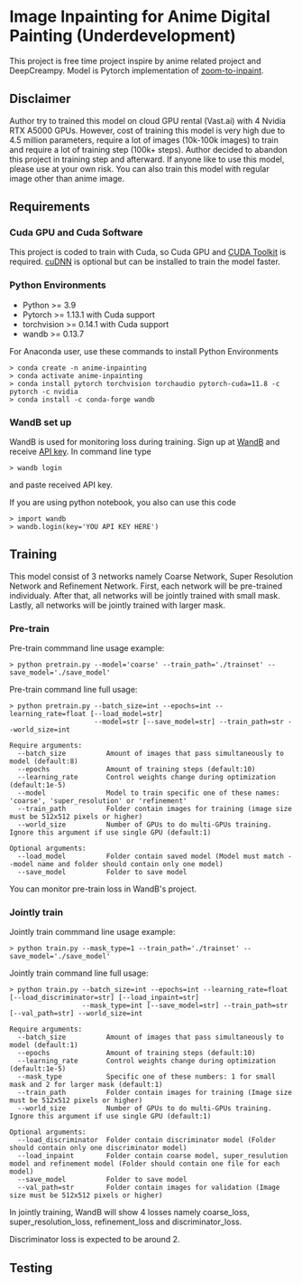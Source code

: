 # Image Inpainting for Anime Digital Painting (Underdevelopment)

This project is free time project inspire by anime related project and DeepCreampy. Model is Pytorch implementation of [zoom-to-inpaint](https://github.com/google/zoom-to-inpaint).

## Disclaimer

Author try to trained this model on cloud GPU rental (Vast.ai) with 4 Nvidia RTX A5000 GPUs. However, cost of training this model is very high due to 4.5 million parameters, require a lot of images (10k-100k images) to train and require a lot of training step (100k+ steps). Author decided to abandon this project in training step and afterward. If anyone like to use this model, please use at your own risk. You can also train this model with regular image other than anime image.

## Requirements

### Cuda GPU and Cuda Software

This project is coded to train with Cuda, so Cuda GPU and [CUDA Toolkit](https://developer.nvidia.com/cuda-toolkit) is required. [cuDNN](https://developer.nvidia.com/cudnn) is optional but can be installed to train the model faster.

### Python Environments

* Python >= 3.9
* Pytorch >= 1.13.1 with Cuda support
* torchvision >= 0.14.1 with Cuda support
* wandb >= 0.13.7

For Anaconda user, use these commands to install Python Environments

```
> conda create -n anime-inpainting
> conda activate anime-inpainting
> conda install pytorch torchvision torchaudio pytorch-cuda=11.8 -c pytorch -c nvidia
> conda install -c conda-forge wandb
```

### WandB set up

WandB is used for monitoring loss during training. Sign up at [WandB](https://wandb.ai/site) and receive [API key](https://wandb.ai/authorize). In command line type

```
> wandb login
```

and paste received API key.

If you are using python notebook, you also can use this code

```
> import wandb
> wandb.login(key='YOU API KEY HERE')
```

## Training

This model consist of 3 networks namely Coarse Network, Super Resolution Network and Refinement Network. First, each network will be pre-trained individualy. After that, all networks will be jointly trained with small mask. Lastly, all networks will be jointly trained with larger mask.

### Pre-train

Pre-train commmand line usage example:

```
> python pretrain.py --model='coarse' --train_path='./trainset' --save_model='./save_model'
```

Pre-train command line full usage:

```
> python pretrain.py --batch_size=int --epochs=int --learning_rate=float [--load_model=str]
                     --model=str [--save_model=str] --train_path=str --world_size=int

Require arguments:
  --batch_size          Amount of images that pass simultaneously to model (default:8)
  --epochs              Amount of training steps (default:10)
  --learning_rate       Control weights change during optimization (default:1e-5)
  --model               Model to train specific one of these names: 'coarse', 'super_resolution' or 'refinement'
  --train_path          Folder contain images for training (image size must be 512x512 pixels or higher)
  --world_size          Number of GPUs to do multi-GPUs training. Ignore this argument if use single GPU (default:1)

Optional arguments:
  --load_model          Folder contain saved model (Model must match --model name and folder should contain only one model)
  --save_model          Folder to save model
```

You can monitor pre-train loss in WandB's project.

### Jointly train

Jointly train commmand line usage example:

```
> python train.py --mask_type=1 --train_path='./trainset' --save_model='./save_model'
```

Jointly train command line full usage:

```
> python train.py --batch_size=int --epochs=int --learning_rate=float [--load_discriminator=str] [--load_inpaint=str]
                  --mask_type=int [--save_model=str] --train_path=str [--val_path=str] --world_size=int

Require arguments:
  --batch_size          Amount of images that pass simultaneously to model (default:1)
  --epochs              Amount of training steps (default:10)
  --learning_rate       Control weights change during optimization (default:1e-5)
  --mask_type           Specific one of these numbers: 1 for small mask and 2 for larger mask (default:1)
  --train_path          Folder contain images for training (Image size must be 512x512 pixels or higher)
  --world_size          Number of GPUs to do multi-GPUs training. Ignore this argument if use single GPU (default:1)

Optional arguments:
  --load_discriminator  Folder contain discriminator model (Folder should contain only one discriminator model)
  --load_inpaint        Folder contain coarse model, super_resulution model and refinement model (Folder should contain one file for each model)
  --save_model          Folder to save model
  --val_path=str        Folder contain images for validation (Image size must be 512x512 pixels or higher)
```

In jointly training, WandB will show 4 losses namely coarse_loss, super_resolution_loss, refinement_loss and discriminator_loss.

Discriminator loss is expected to be around 2.

## Testing

